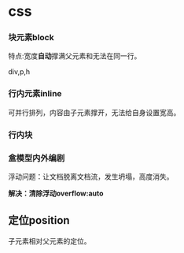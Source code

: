 # css











### 块元素block

特点:宽度**自动**撑满父元素和无法在同一行。

div,p,h



### 行内元素inline

可并行排列，内容由子元素撑开，无法给自身设置宽高。



### 行内块





### 盒模型内外编剧







浮动问题：让文档脱离文档流，发生坍塌，高度消失。

**解决：清除浮动overflow:auto**





## 定位position

子元素相对父元素的定位。

































































